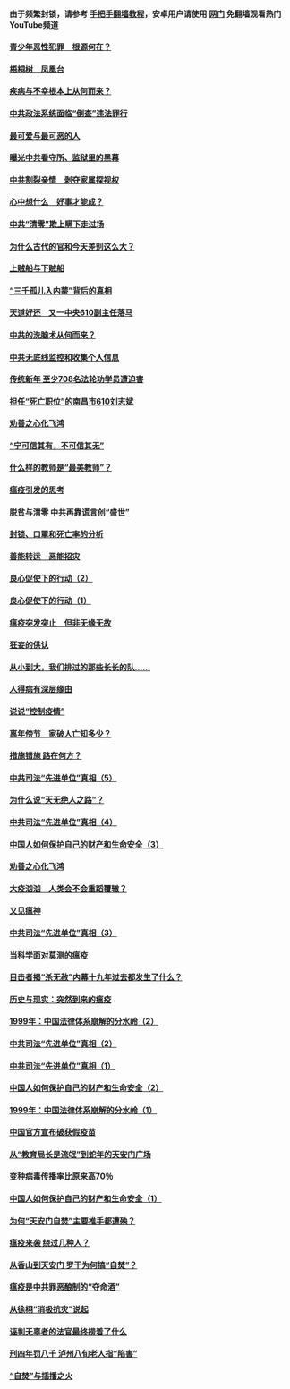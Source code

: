 #### 由于频繁封锁，请参考 [手把手翻墙教程](https://github.com/gfw-breaker/guides/wiki/)，安卓用户请使用 [网门](https://github.com/gfw-breaker/nogfw/blob/master/dl.md?t=03271001) 免翻墙观看热门YouTube频道 

#### [青少年恶性犯罪　根源何在？](../pages/19/422449.md?t=03271001) 

#### [梧桐树　凤凰台](../pages/19/422442.md?t=03271001) 

#### [疾病与不幸根本上从何而来？](../pages/19/422438.md?t=03271001) 

#### [中共政法系统面临“倒查”违法罪行](../pages/19/422497.md?t=03271001) 

#### [最可爱与最可恶的人](../pages/19/422448.md?t=03271001) 

#### [曝光中共看守所、监狱里的黑幕](../pages/19/422390.md?t=03271001) 

#### [中共割裂亲情　剥夺家属探视权](../pages/19/422364.md?t=03271001) 

#### [心中想什么　好事才能成？](../pages/19/422318.md?t=03271001) 

#### [中共“清零”欺上瞒下走过场](../pages/19/422306.md?t=03271001) 

#### [为什么古代的官和今天差别这么大？](../pages/19/422228.md?t=03271001) 

#### [上贼船与下贼船](../pages/19/422276.md?t=03271001) 

#### [“三千孤儿入内蒙”背后的真相](../pages/19/422229.md?t=03271001) 

#### [天道好还　又一中央610副主任落马](../pages/19/422155.md?t=03271001) 

#### [中共的洗脑术从何而来？](../pages/19/422154.md?t=03271001) 

#### [中共无底线监控和收集个人信息](../pages/19/422039.md?t=03271001) 

#### [传统新年 至少708名法轮功学员遭迫害](../pages/19/421946.md?t=03271001) 

#### [担任“死亡职位”的南昌市610刘志斌](../pages/19/421957.md?t=03271001) 

#### [劝善之心化飞鸿](../pages/19/421164.md?t=03271001) 

#### [“宁可信其有，不可信其无”](../pages/19/421691.md?t=03271001) 

#### [什么样的教师是“最美教师”？](../pages/19/421755.md?t=03271001) 

#### [瘟疫引发的思考](../pages/19/421594.md?t=03271001) 

#### [脱贫与清零 中共再靠谎言创“盛世”](../pages/19/421590.md?t=03271001) 

#### [封锁、口罩和死亡率的分析](../pages/19/421495.md?t=03271001) 

#### [善能转运　恶能招灾](../pages/19/421334.md?t=03271001) 

#### [良心促使下的行动（2）](../pages/19/421361.md?t=03271001) 

#### [良心促使下的行动（1）](../pages/19/421302.md?t=03271001) 

#### [瘟疫突发突止　但非无缘无故](../pages/19/421281.md?t=03271001) 

#### [狂妄的供认](../pages/19/421199.md?t=03271001) 

#### [从小到大，我们排过的那些长长的队……](../pages/19/421243.md?t=03271001) 

#### [人得病有深层缘由](../pages/19/420864.md?t=03271001) 

#### [说说“控制疫情”](../pages/19/420831.md?t=03271001) 

#### [离年傍节　家破人亡知多少？](../pages/19/420563.md?t=03271001) 

#### [措施错施  路在何方？](../pages/19/420076.md?t=03271001) 

#### [中共司法“先进单位”真相（5）](../pages/19/419453.md?t=03271001) 

#### [为什么说“天无绝人之路”？](../pages/19/419618.md?t=03271001) 

#### [中共司法“先进单位”真相（4）](../pages/19/419452.md?t=03271001) 

#### [中国人如何保护自己的财产和生命安全（3）](../pages/19/419405.md?t=03271001) 

#### [劝善之心化飞鸿](../pages/19/418758.md?t=03271001) 

#### [大疫汹汹　人类会不会重蹈覆辙？](../pages/19/419691.md?t=03271001) 

#### [又见瘟神](../pages/19/419225.md?t=03271001) 

#### [中共司法“先进单位”真相（3）](../pages/19/419451.md?t=03271001) 

#### [当科学面对莫测的瘟疫](../pages/19/419625.md?t=03271001) 

#### [目击者揭“杀无赦”内幕十九年过去都发生了什么？](../pages/19/419617.md?t=03271001) 

#### [历史与现实：突然到来的瘟疫](../pages/19/419619.md?t=03271001) 

#### [1999年：中国法律体系崩解的分水岭（2）](../pages/19/419455.md?t=03271001) 

#### [中共司法“先进单位”真相（2）](../pages/19/419450.md?t=03271001) 

#### [中共司法“先进单位”真相（1）](../pages/19/419449.md?t=03271001) 

#### [中国人如何保护自己的财产和生命安全（2）](../pages/19/419404.md?t=03271001) 

#### [1999年：中国法律体系崩解的分水岭（1）](../pages/19/419454.md?t=03271001) 

#### [中国官方宣布破获假疫苗](../pages/19/419504.md?t=03271001) 

#### [从“教育局长是流氓”到蛇年的天安门广场](../pages/19/419470.md?t=03271001) 

#### [变种病毒传播率比原来高70％](../pages/19/419456.md?t=03271001) 

#### [中国人如何保护自己的财产和生命安全（1）](../pages/19/419403.md?t=03271001) 

#### [为何“天安门自焚”主要推手都遭殃？](../pages/19/419348.md?t=03271001) 

#### [瘟疫来袭 绕过几种人？](../pages/19/419349.md?t=03271001) 

#### [从香山到天安门 罗干为何搞“自焚”？](../pages/19/419270.md?t=03271001) 

#### [瘟疫是中共罪恶酿制的“夺命酒”](../pages/19/419223.md?t=03271001) 

#### [从徐栩“消极抗灾”说起](../pages/19/419224.md?t=03271001) 

#### [诬判无辜者的法官最终捞着了什么](../pages/19/419268.md?t=03271001) 

#### [刑四年罚八千 泸州八旬老人指“陷害”](../pages/19/419232.md?t=03271001) 

#### [“自焚”与插播之火](../pages/19/419226.md?t=03271001) 

